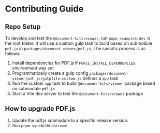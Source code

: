 # Contributing Guide

## Repo Setup

To develop and test the `@document-kits/viewer`, run `pnpm examples:dev` in the root folder. It will use a custom gulp task
to build based on submodule `pdf.js` in `packages/document-viewer/pdf.js`. The specific process is as follows:

1. Install dependencies for PDF.js if `FORCE_INSTALL_DEPENDENCIES` environment was set
2. Programmatically create a gulp config `packages/document-viewer/pdf.js/gulpfile.custom.js` defines a `app` task
3. Run the custom `app` task to build `@document-kits/viewer` package based on submodule `pdf.js`
4. Start a Vite dev server to test the `@document-kits/viewer` package

## How to upgrade PDF.js

1. Update the pdf.js submodule to a specific release version.
2. Run `pnpm syncWithUpstream`

